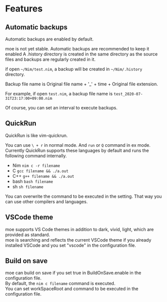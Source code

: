 # Features

## Automatic backups

Automatic backups are enabled by default.

moe is not yet stable. Automatic backups are recommended to keep it enabled
A .history directory is created in the same directory as the source files and backups are regularly created in it.

if open ```~/Nim/test.nim```, a backup will be created in ```~/Nim/.history``` directory.

Backup file name is Original file name + '_' + time + Original file extension.  

For example, if open  ```test.nim```, a backup file name is ```test_2020-07-31T23:17:00+09:00.nim```

Of course, you can set an interval to execute backups.

## QuickRun

QuickRun is like vim-quickrun.

You can use ```\ + r``` in normal mode. And ```run``` or ```Q``` command in ex mode.  
Currently QuickRun supports these languages by default and runs the following command internally.

- Nim ```nim c -r filename```
- C ```gcc filename && ./a.out```
- C++ ```g++ filename && ./a.out```
- bash ```bash filename```
- sh ```sh filename```

You can overwrite the command to be executed in the setting. That way you can use other compilers and languages.

## VSCode theme

moe supports VS Code themes in addition to dark, vivid, light, which are provided as standard.  
moe is searching and reflects the current VSCode theme if you already installed VSCode and you set "vscode" in the configuration file.

## Build on save

moe can build on save if you set true in BuildOnSave.enable in the configuration file.  
By default, the ```nim c filename``` command is executed.  
You can set workSpaceRoot and command to be executed in the configuration file.
